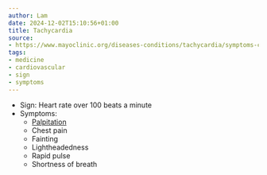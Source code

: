 ```yaml
---
author: Lam
date: 2024-12-02T15:10:56+01:00
title: Tachycardia
source:
- https://www.mayoclinic.org/diseases-conditions/tachycardia/symptoms-causes/syc-20355127
tags:
- medicine
- cardiovascular
- sign
- symptoms
---
```


- Sign: Heart rate over 100 beats a minute
- Symptoms:
  - [Palpitation](Resources/heart-palpitation.md)
  - Chest pain
  - Fainting
  - Lightheadedness
  - Rapid pulse
  - Shortness of breath
